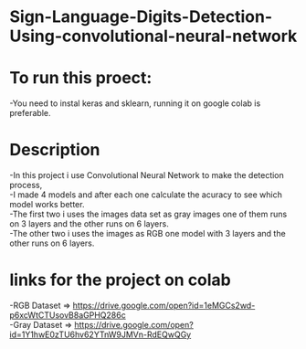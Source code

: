 # Sign-Language-Digits-Detection-Using-convolutional-neural-network

# To run this proect:</br>
-You need to instal keras and sklearn, running it on google colab is preferable.


# Description</br>

-In this project i use Convolutional Neural Network to make the detection process,</br> 
-I made 4 models and after each one calculate the acuracy to see which model works better.</br>
-The first two i uses the images data set as gray images one of them runs on 3 layers and the other runs on 6 layers.</br>
-The other two i uses the images as RGB one model with 3 layers and the other runs on 6 layers.</br>



# links for the project on colab</br>

-RGB Dataset  => https://drive.google.com/open?id=1eMGCs2wd-p6xcWtCTUsovB8aGPHQ286c</br>
-Gray Dataset => https://drive.google.com/open?id=1Y1hwE0zTU6hv62YTnW9JMVn-RdEQwQGy
